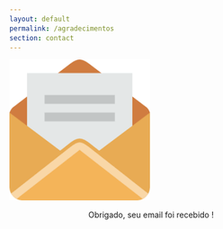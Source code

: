 ```yaml
---
layout: default
permalink: /agradecimentos
section: contact
---
```



<style>
  
img{
width:250px;height:auto;max-width: 100%;text-align:center;}
  
  </style>

<span class="img">![Netlify CMS Screenshot]( /assets/img/uploads/send2.png) </span>


<p align="center"> Obrigado, seu email foi recebido ! </p>

